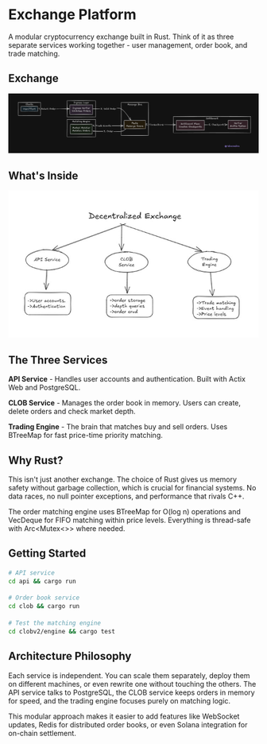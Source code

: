 # Exchange Platform

A modular cryptocurrency exchange built in Rust. Think of it as three separate services working together - user management, order book, and trade matching.

## Exchange

![Architecture](./image.png)

## What's Inside

![Flow Graph](./defi.jpg)


## The Three Services

**API Service** - Handles user accounts and authentication. Built with Actix Web and PostgreSQL.

**CLOB Service** - Manages the order book in memory. Users can create, delete orders and check market depth.

**Trading Engine** - The brain that matches buy and sell orders. Uses BTreeMap for fast price-time priority matching.

## Why Rust?

This isn't just another exchange. The choice of Rust gives us memory safety without garbage collection, which is crucial for financial systems. No data races, no null pointer exceptions, and performance that rivals C++.

The order matching engine uses BTreeMap for O(log n) operations and VecDeque for FIFO matching within price levels. Everything is thread-safe with Arc<Mutex<>> where needed.

## Getting Started

```bash
# API service
cd api && cargo run

# Order book service
cd clob && cargo run

# Test the matching engine
cd clobv2/engine && cargo test
```

## Architecture Philosophy

Each service is independent. You can scale them separately, deploy them on different machines, or even rewrite one without touching the others. The API service talks to PostgreSQL, the CLOB service keeps orders in memory for speed, and the trading engine focuses purely on matching logic.

This modular approach makes it easier to add features like WebSocket updates, Redis for distributed order books, or even Solana integration for on-chain settlement.
